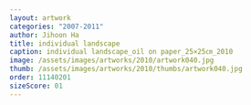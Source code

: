 ```yaml
---
layout: artwork
categories: "2007-2011"
author: Jihoon Ha
title: individual landscape
caption: individual landscape_oil on paper_25×25㎝_2010
image: /assets/images/artworks/2010/artwork040.jpg
thumb: /assets/images/artworks/2010/thumbs/artwork040.jpg
order: 11140201
sizeScore: 01
---
```

